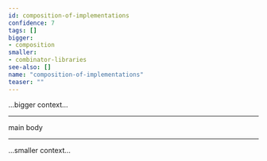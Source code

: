```yaml
---
id: composition-of-implementations
confidence: 7
tags: []
bigger:
- composition
smaller:
- combinator-libraries
see-also: []
name: "composition-of-implementations"
teaser: ""
---
```



...bigger context...

---

main body

---

...smaller context...
